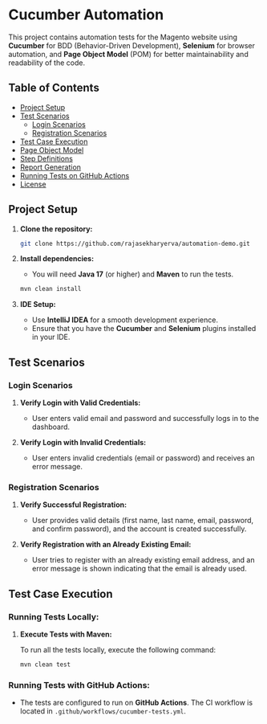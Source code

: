 # Cucumber Automation

This project contains automation tests for the Magento website using **Cucumber** for BDD (Behavior-Driven Development), **Selenium** for browser automation, and **Page Object Model** (POM) for better maintainability and readability of the code.

## Table of Contents

- [Project Setup](#project-setup)
- [Test Scenarios](#test-scenarios)
    - [Login Scenarios](#login-scenarios)
    - [Registration Scenarios](#registration-scenarios)
- [Test Case Execution](#test-case-execution)
- [Page Object Model](#page-object-model)
- [Step Definitions](#step-definitions)
- [Report Generation](#report-generation)
- [Running Tests on GitHub Actions](#running-tests-on-github-actions)
- [License](#license)

## Project Setup

1. **Clone the repository:**

    ```bash
    git clone https://github.com/rajasekharyerva/automation-demo.git
    ```

2. **Install dependencies:**

    - You will need **Java 17** (or higher) and **Maven** to run the tests.

    ```bash
    mvn clean install
    ```

3. **IDE Setup:**

    - Use **IntelliJ IDEA** for a smooth development experience.
    - Ensure that you have the **Cucumber** and **Selenium** plugins installed in your IDE.

## Test Scenarios

### Login Scenarios

1. **Verify Login with Valid Credentials:**
    - User enters valid email and password and successfully logs in to the dashboard.

2. **Verify Login with Invalid Credentials:**
    - User enters invalid credentials (email or password) and receives an error message.

### Registration Scenarios

1. **Verify Successful Registration:**
    - User provides valid details (first name, last name, email, password, and confirm password), and the account is created successfully.

2. **Verify Registration with an Already Existing Email:**
    - User tries to register with an already existing email address, and an error message is shown indicating that the email is already used.

## Test Case Execution

### Running Tests Locally:

1. **Execute Tests with Maven:**

   To run all the tests locally, execute the following command:

    ```bash
    mvn clean test
    ```

### Running Tests with GitHub Actions:

- The tests are configured to run on **GitHub Actions**. The CI workflow is located in `.github/workflows/cucumber-tests.yml`.
